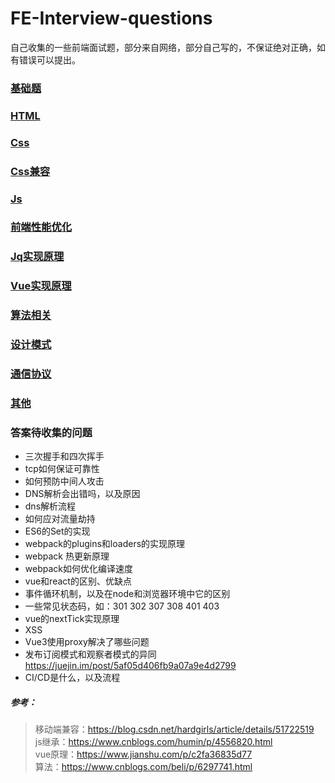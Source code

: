 # FE-Interview-questions
自己收集的一些前端面试题，部分来自网络，部分自己写的，不保证绝对正确，如有错误可以提出。


### [基础题](./基础题.md)

### [HTML](./HTML.md)

### [Css](./Css.md)

### [Css兼容](./Css兼容.md)

### [Js](./Js.md)

### [前端性能优化](./前端性能优化.md)

### [Jq实现原理](./Jq实现原理.md)

### [Vue实现原理](./Vue原理.md)

### [算法相关](./算法.md)

### [设计模式](./设计模式.md)

### [通信协议](./通信协议.md)

### [其他](./其他.md)

### 答案待收集的问题

- 三次握手和四次挥手
- tcp如何保证可靠性
- 如何预防中间人攻击
- DNS解析会出错吗，以及原因
- dns解析流程
- 如何应对流量劫持
- ES6的Set的实现
- webpack的plugins和loaders的实现原理
- webpack 热更新原理
- webpack如何优化编译速度
- vue和react的区别、优缺点
- 事件循环机制，以及在node和浏览器环境中它的区别
- 一些常见状态码，如：301 302 307 308 401 403
- vue的nextTick实现原理
- XSS
- Vue3使用proxy解决了哪些问题
- 发布订阅模式和观察者模式的异同 https://juejin.im/post/5af05d406fb9a07a9e4d2799
- CI/CD是什么，以及流程


##### 参考：
> 移动端兼容：https://blog.csdn.net/hardgirls/article/details/51722519 <br>
> js继承：https://www.cnblogs.com/humin/p/4556820.html <br>
> vue原理：https://www.jianshu.com/p/c2fa36835d77 <br>
> 算法：https://www.cnblogs.com/beli/p/6297741.html <br>
